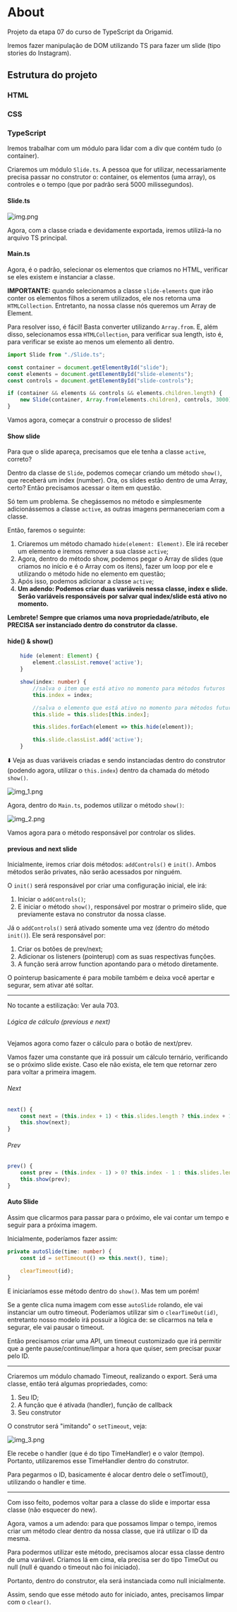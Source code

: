 # About

Projeto da etapa 07 do curso de TypeScript da Origamid.

Iremos fazer manipulação de DOM utilizando TS para fazer um slide (tipo stories do Instagram).

## Estrutura do projeto

### HTML

### CSS

### TypeScript

Iremos trabalhar com um módulo para lidar com a div que contém tudo (o container).

Criaremos um módulo ``Slide.ts``. A pessoa que for utilizar, necessariamente precisa passar no construtor o: container,
os elementos (uma array), os controles e o tempo (que por padrão será 5000 milissegundos).

#### Slide.ts

![img.png](img.png)

Agora, com a classe criada e devidamente exportada, iremos utilizá-la no arquivo TS principal.

#### Main.ts

Agora, é o padrão, selecionar os elementos que criamos no HTML, verificar se eles existem e instanciar a classe.

**IMPORTANTE:** quando selecionamos a classe ``slide-elements`` que irão conter os elementos filhos a serem utilizados, ele
nos retorna uma ``HTMLCollection``. Entretanto, na nossa classe nós queremos um Array de Element.

Para resolver isso, é fácil! Basta converter utilizando ``Array.from``. E, além disso, selecionamos essa ``HTMLCollection``,
para verificar sua length, isto é, para verificar se existe ao menos um elemento ali dentro.

```ts
import Slide from "./Slide.ts";

const container = document.getElementById("slide");
const elements = document.getElementById("slide-elements");
const controls = document.getElementById("slide-controls");

if (container && elements && controls && elements.children.length) {
    new Slide(container, Array.from(elements.children), controls, 3000);
}
```

Vamos agora, começar a construir o processo de slides!

#### Show slide

Para que o slide apareça, precisamos que ele tenha a classe ``active``, correto?

Dentro da classe de ``Slide``, podemos começar criando um método ``show()``, que receberá um index (number). Ora, os slides
estão dentro de uma Array, certo? Então precisamos acessar o item em questão.

Só tem um problema. Se chegássemos no método e simplesmente adicionássemos a classe ``active``, as outras imagens
permaneceriam com a classe.

Então, faremos o seguinte:

1. Criaremos um método chamado ``hide(element: Element)``. Ele irá receber um elemento e iremos remover a sua classe ``active``;
2. Agora, dentro do método show, podemos pegar o Array de slides (que criamos no início e é o Array com os itens), 
fazer um loop por ele e utilizando o método hide no elemento em questão;
3. Após isso, podemos adicionar a classe ``active``;
4. **Um adendo: Podemos criar duas variáveis nessa classe, index e slide. Serão variáveis responsáveis por salvar qual index/slide
está ativo no momento.**

**Lembrete! Sempre que criamos uma nova propriedade/atributo, ele PRECISA ser instanciado dentro do construtor da classe.**

#### hide() & show()

```ts
    hide (element: Element) {
        element.classList.remove('active');
    }

    show(index: number) {
        //salva o item que está ativo no momento para métodos futuros
        this.index = index;

        //salva o elemento que está ativo no momento para métodos futuros
        this.slide = this.slides[this.index];

        this.slides.forEach(element => this.hide(element));

        this.slide.classList.add('active');
    }
```

⬇️ Veja as duas variáveis criadas e sendo instanciadas dentro do construtor (podendo agora, utilizar o ``this.index``) dentro
da chamada do método ``show()``.

![img_1.png](img_1.png)

Agora, dentro do ``Main.ts``, podemos utilizar o método ``show()``:

![img_2.png](img_2.png)

Vamos agora para o método responsável por controlar os slides.

#### previous and next slide

Inicialmente, iremos criar dois métodos: ``addControls()`` e ``init()``. Ambos métodos serão privates, não serão acessados
por ninguém.

O ``init()`` será responsável por criar uma configuração inicial, ele irá:

1. Iniciar o ``addControls()``;
2. E iniciar o método ``show()``, responsável por mostrar o primeiro slide, que previamente estava no construtor da nossa classe.

Já o ``addControls()`` será ativado somente uma vez (dentro do método ``init()``). Ele será responsável por:

1. Criar os botões de prev/next;
2. Adicionar os listeners (pointerup) com as suas respectivas funções.
3. A função será arrow function apontando para o método diretamente.

O pointerup basicamente é para mobile também e deixa você apertar e segurar, sem ativar até soltar.

<hr>

No tocante a estilização: Ver aula 703.

###### Lógica de cálculo (previous e next)

Vejamos agora como fazer o cálculo para o botão de next/prev.

Vamos fazer uma constante que irá possuir um cálculo ternário, verificando se o próximo slide existe. Caso ele não exista,
ele tem que retornar zero para voltar a primeira imagem.

###### Next

```ts
next() {
    const next = (this.index + 1) < this.slides.length ? this.index + 1 : 0;
    this.show(next);
}
```

###### Prev

```ts
prev() {
    const prev = (this.index - 1) > 0? this.index - 1 : this.slides.length - 1;
    this.show(prev);
}
```






#### Auto Slide

Assim que clicarmos para passar para o próximo, ele vai contar um tempo e seguir para a próxima imagem.

Inicialmente, poderíamos fazer assim:

```ts
private autoSlide(time: number) {
    const id = setTimeout(() => this.next(), time);

    clearTimeout(id);
}
```

E iniciaríamos esse método dentro do ``show()``. Mas tem um porém!

Se a gente clica numa imagem com esse ``autoSlide`` rolando, ele vai instanciar um outro timeout. Poderíamos utilizar sim
o ``clearTimeOut(id)``, entretanto nosso modelo irá possuir a lógica de: se clicarmos na tela e segurar, ele vai pausar o timeout.

Então precisamos criar uma API, um timeout customizado que irá permitir que a gente pause/continue/limpar a hora que quiser,
sem precisar puxar pelo ID. 

<hr>

Criaremos um módulo chamado Timeout, realizando o export. Será uma classe, então terá algumas propriedades, como:

1. Seu ID;
2. A função que é ativada (handler), função de callback
3. Seu construtor

O construtor será "imitando" o ``setTimeout``, veja:

![img_3.png](img_3.png)

Ele recebe o handler (que é do tipo TimeHandler) e o valor (tempo). Portanto, utilizaremos esse TimeHandler dentro do
construtor.

Para pegarmos o ID, basicamente é alocar dentro dele o setTimout(), utilizando o handler e time.

<hr>

Com isso feito, podemos voltar para a classe do slide e importar essa classe (não esquecer do new).

Agora, vamos a um adendo: para que possamos limpar o tempo, iremos criar um método clear dentro da nossa classe, 
que irá utilizar o ID da mesma.

Para podermos utilizar este método, precisamos alocar essa classe dentro de uma variável. Criamos lá em cima, ela precisa
ser do tipo TimeOut ou null (null é quando o timeout não foi iniciado).

Portanto, dentro do construtor, ela será instanciada como null inicialmente.

Assim, sendo que esse método auto for iniciado, antes, precisamos limpar com o ``clear()``.